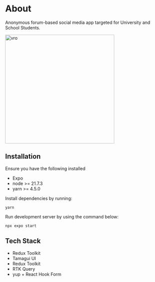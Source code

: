 # About

Anonymous forum-based social media app targeted for University and School Students. 

<img  src="https://i.redd.it/pa049v3v4tfc1.jpeg"  alt="vro"  width="350"/>

## Installation

Ensure you have the following installed
- Expo
- node >= 21.7.3
- yarn >= 4.5.0 

Install dependencies by running:
```
yarn
```

Run development server by using the command below:
```
npx expo start
```

## Tech Stack

- Redux Toolkit
- Tamagui UI
- Redux Toolkit
- RTK Query
- yup + React Hook Form